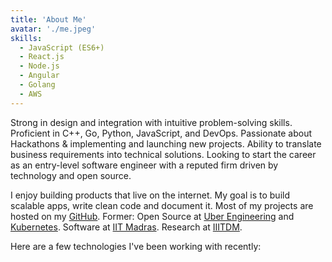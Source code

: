 ```yaml
---
title: 'About Me'
avatar: './me.jpeg'
skills:
  - JavaScript (ES6+)
  - React.js
  - Node.js
  - Angular
  - Golang
  - AWS
---
```


Strong in design and integration with intuitive problem-solving skills. Proficient in C++, Go, Python, JavaScript, and DevOps. Passionate about Hackathons & implementing and launching new projects. Ability to translate business requirements into technical solutions. Looking to start the career as an entry-level software engineer with a reputed firm driven by technology and open source.

I enjoy building products that live on the internet. My goal is to build scalable apps, write clean code and document it. Most of my projects are hosted on my [GitHub](https://github.com/Sai-Adarsh). Former: Open Source at [Uber Engineering](https://eng.uber.com/) and [Kubernetes](https://www.cncf.io/). Software at [IIT Madras](https://www.iitm.ac.in/). Research at [IIITDM](https://www.iiitdm.ac.in/).

Here are a few technologies I've been working with recently: